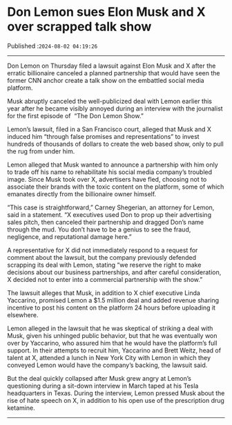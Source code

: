 # Don Lemon sues Elon Musk and X over scrapped talk show

Published :`2024-08-02 04:19:26`

---

Don Lemon on Thursday filed a lawsuit against Elon Musk and X after the erratic billionaire canceled a planned partnership that would have seen the former CNN anchor create a talk show on the embattled social media platform.

Musk abruptly canceled the well-publicized deal with Lemon earlier this year after he became visibly annoyed during an interview with the journalist for the first episode of  “The Don Lemon Show.”

Lemon’s lawsuit, filed in a San Francisco court, alleged that Musk and X induced him “through false promises and representations” to invest hundreds of thousands of dollars to create the web based show, only to pull the rug from under him.

Lemon alleged that Musk wanted to announce a partnership with him only to trade off his name to rehabilitate his social media company’s troubled image. Since Musk took over X, advertisers have fled, choosing not to associate their brands with the toxic content on the platform, some of which emanates directly from the billionaire owner himself.

“This case is straightforward,” Carney Shegerian, an attorney for Lemon, said in a statement. “X executives used Don to prop up their advertising sales pitch, then canceled their partnership and dragged Don’s name through the mud. You don’t have to be a genius to see the fraud, negligence, and reputational damage here.”

A representative for X did not immediately respond to a request for comment about the lawsuit, but the company previously defended scrapping its deal with Lemon, stating “we reserve the right to make decisions about our business partnerships, and after careful consideration, X decided not to enter into a commercial partnership with the show.”

The lawsuit alleges that Musk, in addition to X chief executive Linda Yaccarino, promised Lemon a $1.5 million deal and added revenue sharing incentive to post his content on the platform 24 hours before uploading it elsewhere.

Lemon alleged in the lawsuit that he was skeptical of striking a deal with Musk, given his unhinged public behavior, but that he was eventually won over by Yaccarino, who assured him that he would have the platform’s full support. In their attempts to recruit him, Yaccarino and Brett Weitz, head of talent at X, attended a lunch in New York City with Lemon in which they conveyed Lemon would have the company’s backing, the lawsuit said.

But the deal quickly collapsed after Musk grew angry at Lemon’s questioning during a sit-down interview in March taped at his Tesla headquarters in Texas. During the interview, Lemon pressed Musk about the rise of hate speech on X, in addition to his open use of the prescription drug ketamine.

---

